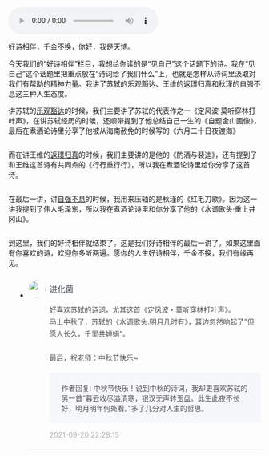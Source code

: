 <audio title="好诗相伴05｜见自己：我在诗中渡自己" src="https://static001.geekbang.org/resource/audio/cy/01/cyy670f0cb093a5b86f073c74e548a01.mp3" controls="controls"></audio> 
<p>好诗相伴，千金不换，你好，我是天博。</p><p>今天我们的“好诗相伴”栏目，我想给你读的是“见自己”这个话题下的诗。我在“见自己”这个话题里把重点放在“诗词给了我们什么”上，也就是怎样从诗词里汲取对我们有帮助的精神力量。我讲了苏轼的乐观豁达、王维的返璞归真和秋瑾的自强不息这三种人生态度。</p><p>讲苏轼的<a href="https://time.geekbang.org/column/article/401731">乐观豁达</a>的时候，我们主要讲了苏轼的代表作之一《定风波·莫听穿林打叶声》，在讲苏轼经历的时候，还顺带提到了他总结自己一生的《自题金山画像》，最后在煮酒论诗里分享了他被从海南赦免的时候写的《六月二十日夜渡海》</p><p><img src="https://static001.geekbang.org/resource/image/14/af/1461bbd07c1a9d8a80b023e409d719af.jpg?wh=1920x1080" alt=""><br>
<img src="https://static001.geekbang.org/resource/image/16/2a/166aba8ba06e09819f44ab5bcffb7e2a.jpg?wh=1920x1080" alt=""><br>
<img src="https://static001.geekbang.org/resource/image/94/1e/94176c21498bb22913369fa82ecba91e.jpg?wh=1920x1080" alt=""></p><p>而在讲王维的<a href="https://time.geekbang.org/column/article/402924">返璞归真</a>的时候，我们主要讲的是他的《酌酒与裴迪》，还有提到了和王维这首诗有共同点的《行行重行行》，所以我在煮酒论诗里给你分享了这首诗。</p><p><img src="https://static001.geekbang.org/resource/image/c7/23/c7a02a37cb032e8e1255c5df94603f23.jpg?wh=1920x1080" alt=""><br>
<img src="https://static001.geekbang.org/resource/image/b4/68/b4af665f0f8d068c7af754821195dd68.jpg?wh=1920x2023" alt=""></p><p>在最后一讲，讲<a href="https://time.geekbang.org/column/article/404095">自强不息</a>的时候，我用来压轴的是秋瑾的《红毛刀歌》。因为这一讲我提到了伟人毛泽东，所以我在煮酒论诗里和你分享了他的《水调歌头·重上井冈山》。</p><p><img src="https://static001.geekbang.org/resource/image/b3/5b/b35b5168e3a7182f3919c3eacc88875b.jpg?wh=2284x2727" alt=""><br>
<img src="https://static001.geekbang.org/resource/image/b1/0a/b16d90d45ce06af7a437c754b39d8e0a.jpg?wh=1920x1080" alt=""></p><p>到这里，我们的好诗相伴就结束了。这是我们好诗相伴的最后一讲了。如果这里面有你喜欢的诗，欢迎你多听两遍。愿你的人生好诗相伴，千金不换，我们有缘再见。</p><!-- [[[read_end]]] -->
<style>
    ul {
      list-style: none;
      display: block;
      list-style-type: disc;
      margin-block-start: 1em;
      margin-block-end: 1em;
      margin-inline-start: 0px;
      margin-inline-end: 0px;
      padding-inline-start: 40px;
    }
    li {
      display: list-item;
      text-align: -webkit-match-parent;
    }
    ._2sjJGcOH_0 {
      list-style-position: inside;
      width: 100%;
      display: -webkit-box;
      display: -ms-flexbox;
      display: flex;
      -webkit-box-orient: horizontal;
      -webkit-box-direction: normal;
      -ms-flex-direction: row;
      flex-direction: row;
      margin-top: 26px;
      border-bottom: 1px solid rgba(233,233,233,0.6);
    }
    ._2sjJGcOH_0 ._3FLYR4bF_0 {
      width: 34px;
      height: 34px;
      -ms-flex-negative: 0;
      flex-shrink: 0;
      border-radius: 50%;
    }
    ._2sjJGcOH_0 ._36ChpWj4_0 {
      margin-left: 0.5rem;
      -webkit-box-flex: 1;
      -ms-flex-positive: 1;
      flex-grow: 1;
      padding-bottom: 20px;
    }
    ._2sjJGcOH_0 ._36ChpWj4_0 ._2zFoi7sd_0 {
      font-size: 16px;
      color: #3d464d;
      font-weight: 500;
      -webkit-font-smoothing: antialiased;
      line-height: 34px;
    }
    ._2sjJGcOH_0 ._36ChpWj4_0 ._2_QraFYR_0 {
      margin-top: 12px;
      color: #505050;
      -webkit-font-smoothing: antialiased;
      font-size: 14px;
      font-weight: 400;
      white-space: normal;
      word-break: break-all;
      line-height: 24px;
    }
    ._2sjJGcOH_0 ._10o3OAxT_0 {
      margin-top: 18px;
      border-radius: 4px;
      background-color: #f6f7fb;
    }
    ._2sjJGcOH_0 ._3klNVc4Z_0 {
      display: -webkit-box;
      display: -ms-flexbox;
      display: flex;
      -webkit-box-orient: horizontal;
      -webkit-box-direction: normal;
      -ms-flex-direction: row;
      flex-direction: row;
      -webkit-box-pack: justify;
      -ms-flex-pack: justify;
      justify-content: space-between;
      -webkit-box-align: center;
      -ms-flex-align: center;
      align-items: center;
      margin-top: 15px;
    }
    ._2sjJGcOH_0 ._10o3OAxT_0 ._3KxQPN3V_0 {
      color: #505050;
      -webkit-font-smoothing: antialiased;
      font-size: 14px;
      font-weight: 400;
      white-space: normal;
      word-break: break-word;
      padding: 20px 20px 20px 24px;
    }
    ._2sjJGcOH_0 ._3klNVc4Z_0 {
      display: -webkit-box;
      display: -ms-flexbox;
      display: flex;
      -webkit-box-orient: horizontal;
      -webkit-box-direction: normal;
      -ms-flex-direction: row;
      flex-direction: row;
      -webkit-box-pack: justify;
      -ms-flex-pack: justify;
      justify-content: space-between;
      -webkit-box-align: center;
      -ms-flex-align: center;
      align-items: center;
      margin-top: 15px;
    }
    ._2sjJGcOH_0 ._3Hkula0k_0 {
      color: #b2b2b2;
      font-size: 14px;
    }
</style><ul><li>
<div class="_2sjJGcOH_0"><img src="https://static001.geekbang.org/account/avatar/00/13/7b/bd/ccb37425.jpg"
  class="_3FLYR4bF_0">
<div class="_36ChpWj4_0">
  <div class="_2zFoi7sd_0"><span>进化菌</span>
  </div>
  <div class="_2_QraFYR_0">好喜欢苏轼的诗词，尤其这首《定风波・莫听穿林打叶声》。<br>马上中秋了，苏轼的《水调歌头.明月几时有》，耳边忽然响起了”但愿人长久，千里共婵娟“。<br><br>最后，祝老师：中秋节快乐~</div>
  <div class="_10o3OAxT_0">
    <p class="_3KxQPN3V_0">作者回复: 中秋节快乐！说到中秋的诗词，我却更喜欢苏轼的另一首“暮云收尽溢清寒，银汉无声转玉盘。此生此夜不长好，明月明年何处看。”多了几分对人生的哲思。</p>
  </div>
  <div class="_3klNVc4Z_0">
    <div class="_3Hkula0k_0">2021-09-20 22:28:15</div>
  </div>
</div>
</div>
</li>
</ul>
